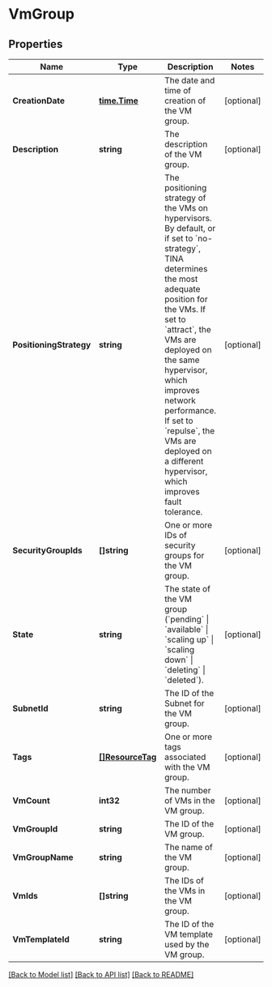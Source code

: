 # VmGroup

## Properties

Name | Type | Description | Notes
------------ | ------------- | ------------- | -------------
**CreationDate** | [**time.Time**](time.Time.md) | The date and time of creation of the VM group. | [optional] 
**Description** | **string** | The description of the VM group. | [optional] 
**PositioningStrategy** | **string** | The positioning strategy of the VMs on hypervisors. By default, or if set to &#x60;no-strategy&#x60;, TINA determines the most adequate position for the VMs. If set to &#x60;attract&#x60;, the VMs are deployed on the same hypervisor, which improves network performance. If set to &#x60;repulse&#x60;, the VMs are deployed on a different hypervisor, which improves fault tolerance. | [optional] 
**SecurityGroupIds** | **[]string** | One or more IDs of security groups for the VM group. | [optional] 
**State** | **string** | The state of the VM group (&#x60;pending&#x60; \\| &#x60;available&#x60; \\| &#x60;scaling up&#x60; \\| &#x60;scaling down&#x60; \\| &#x60;deleting&#x60; \\| &#x60;deleted&#x60;). | [optional] 
**SubnetId** | **string** | The ID of the Subnet for the VM group. | [optional] 
**Tags** | [**[]ResourceTag**](ResourceTag.md) | One or more tags associated with the VM group. | [optional] 
**VmCount** | **int32** | The number of VMs in the VM group. | [optional] 
**VmGroupId** | **string** | The ID of the VM group. | [optional] 
**VmGroupName** | **string** | The name of the VM group. | [optional] 
**VmIds** | **[]string** | The IDs of the VMs in the VM group. | [optional] 
**VmTemplateId** | **string** | The ID of the VM template used by the VM group. | [optional] 

[[Back to Model list]](../README.md#documentation-for-models) [[Back to API list]](../README.md#documentation-for-api-endpoints) [[Back to README]](../README.md)


